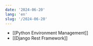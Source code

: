 ```yaml
---
date: '2024-06-20'
lang: 'en'
slug: '/2024-06-20'
---
```


- [[Python Environment Management]]
- [[Django Rest Framework]]
